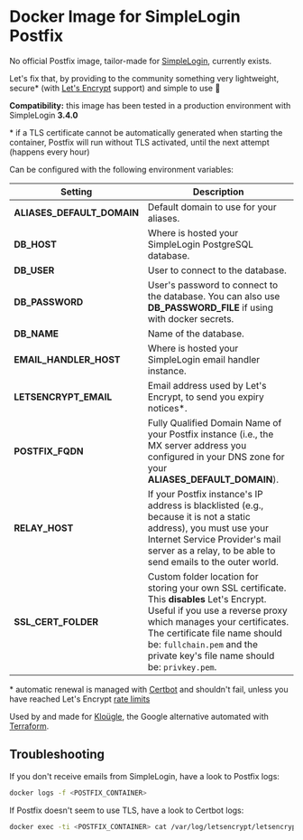 # Docker Image for SimpleLogin Postfix

No official Postfix image, tailor-made for [SimpleLogin](https://simplelogin.io/),
currently exists.

Let's fix that, by providing to the community something very lightweight,
secure\* (with [Let's Encrypt](https://letsencrypt.org/) support) and simple to use 💖

**Compatibility:** this image has been tested in a production environment with SimpleLogin **3.4.0**

\* if a TLS certificate cannot be automatically generated when starting the container, Postfix will run without TLS activated, until the next attempt (happens every hour)

Can be configured with the following environment variables:

Setting     | Description
----------- | -------------------------------------------
**ALIASES_DEFAULT_DOMAIN** | Default domain to use for your aliases.
**DB_HOST** | Where is hosted your SimpleLogin PostgreSQL database.
**DB_USER** | User to connect to the database.
**DB_PASSWORD** | User's password to connect to the database. You can also use **DB_PASSWORD_FILE** if using with docker secrets.
**DB_NAME** | Name of the database.
**EMAIL_HANDLER_HOST** | Where is hosted your SimpleLogin email handler instance.
**LETSENCRYPT_EMAIL** | Email address used by Let's Encrypt, to send you expiry notices\*.
**POSTFIX_FQDN** | Fully Qualified Domain Name of your Postfix instance (i.e., the MX server address you configured in your DNS zone for your **ALIASES_DEFAULT_DOMAIN**).
**RELAY_HOST** | If your Postfix instance's IP address is blacklisted (e.g., because it is not a static address), you must use your Internet Service Provider's mail server as a relay, to be able to send emails to the outer world.
**SSL_CERT_FOLDER** | Custom folder location for storing your own SSL certificate. This **disables** Let's Encrypt. Useful if you use a reverse proxy which manages your certificates. The certificate file name should be: ``fullchain.pem`` and the private key's file name should be: ``privkey.pem``.

\* automatic renewal is managed with [Certbot](https://certbot.eff.org/) and shouldn't fail, unless you have reached Let's Encrypt [rate limits](https://letsencrypt.org/docs/rate-limits/)

Used by and made for [Kloügle](https://github.com/arugifa/klougle), the Google
alternative automated with [Terraform](https://www.terraform.io/).


## Troubleshooting

If you don't receive emails from SimpleLogin, have a look to Postfix logs:
```sh
docker logs -f <POSTFIX_CONTAINER>
```

If Postfix doesn't seem to use TLS, have a look to Certbot logs:
```sh
docker exec -ti <POSTFIX_CONTAINER> cat /var/log/letsencrypt/letsencrypt.log
```
